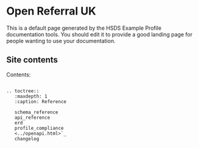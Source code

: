 Open Referral UK
=====

This is a default page generated by the HSDS Example Profile documentation tools. You should edit it to provide a good landing page for people wanting to use your documentation.

## Site contents

Contents:

```{eval-rst}

.. toctree::
   :maxdepth: 1
   :caption: Reference

   schema_reference
   api_reference
   erd
   profile_compliance
   <../openapi.html>`_
   changelog

```

